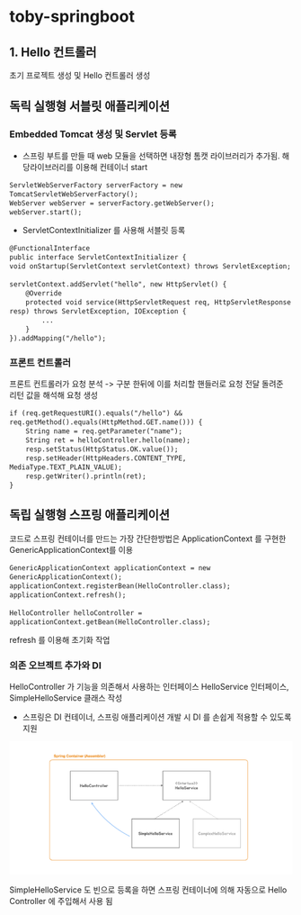 # toby-springboot


## 1. Hello 컨트롤러
초기 프로젝트 생성 및 Hello 컨트롤러 생성

## 독릭 실행형 서블릿 애플리케이션
### Embedded Tomcat 생성 및 Servlet 등록
* 스프링 부트를 만들 때 web 모듈을 선택하면 내장형 톰캣 라이브러리가 추가됨. 해당라이브러리를 이용해 컨테이너 start

```
ServletWebServerFactory serverFactory = new TomcatServletWebServerFactory();
WebServer webServer = serverFactory.getWebServer();
webServer.start();
```

* ServletContextInitializer 를 사용해 서블릿 등록
```
@FunctionalInterface
public interface ServletContextInitializer {
void onStartup(ServletContext servletContext) throws ServletException;

servletContext.addServlet("hello", new HttpServlet() {
    @Override
    protected void service(HttpServletRequest req, HttpServletResponse resp) throws ServletException, IOException {
        ...
    }
}).addMapping("/hello");
```


### 프론트 컨트롤러
프론트 컨트롤러가 요청 분석 -> 구분 한뒤에 이를 처리할 핸들러로 요청 전달 돌려준 리턴 값을 해석해 요청 생성
```
if (req.getRequestURI().equals("/hello") && req.getMethod().equals(HttpMethod.GET.name())) {
    String name = req.getParameter("name");
    String ret = helloController.hello(name);
    resp.setStatus(HttpStatus.OK.value());
    resp.setHeader(HttpHeaders.CONTENT_TYPE, MediaType.TEXT_PLAIN_VALUE);
    resp.getWriter().println(ret);
}
```


## 독립 실행형 스프링 애플리케이션
코드로 스프링 컨테이너를 만드는 가장 간단한방법은 ApplicationContext 를 구현한 GenericApplicationContext를 이용

```
GenericApplicationContext applicationContext = new GenericApplicationContext();
applicationContext.registerBean(HelloController.class);
applicationContext.refresh();

HelloController helloController = applicationContext.getBean(HelloController.class);
```
refresh 를 이용해 초기화 작업

### 의존 오브젝트 추가와 DI
HelloController 가 기능을 의존해서 사용하는 인터페이스 HelloService 인터페이스,  SimpleHelloService 클래스 작성
* 스프링은 DI 컨테이너, 스프링 애플리케이션 개발 시 DI 를 손쉽게 적용할 수 있도록 지원

![img.png](img.png)

SimpleHelloService 도 빈으로 등록을 하면 스프링 컨테이너에 의해 자동으로 Hello Controller 에 주입해서 사용 됨
